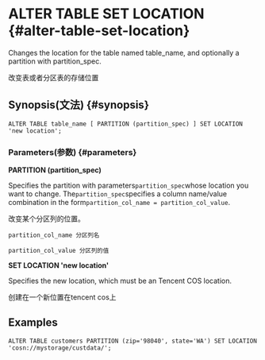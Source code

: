 # ALTER TABLE SET LOCATION {#alter-table-set-location}

Changes the location for the table named table\_name, and optionally a partition with partition\_spec.

改变表或者分区表的存储位置

## Synopsis\(文法\) {#synopsis}

```
ALTER TABLE table_name [ PARTITION (partition_spec) ] SET LOCATION 'new location';
```

### Parameters\(参数\) {#parameters}

**PARTITION \(partition\_spec\)**

Specifies the partition with parameters`partition_spec`whose location you want to change. The`partition_spec`specifies a column name/value combination in the form`partition_col_name = partition_col_value`.

改变某个分区列的位置。

`partition_col_name 分区列名`

`partition_col_value 分区列的值`

**SET LOCATION 'new location'**

Specifies the new location, which must be an Tencent COS location.

创建在一个新位置在tencent cos上

## Examples

```
ALTER TABLE customers PARTITION (zip='98040', state='WA') SET LOCATION 'cosn://mystorage/custdata/';
```




